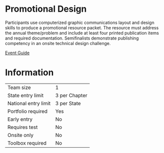# Promotional Design

Participants use computerized graphic communications layout
and design skills to produce a promotional resource packet.
The resource must address the annual theme/problem and
include at least four printed publication items and required
documentation. Semifinalists demonstrate publishing competency in an onsite technical design challenge.

[Event Guide](https://lwsd.sharepoint.com/:b:/r/sites/GR-JHS-TechnologyStudentAssociation-SCA/Shared%20Documents/23-24/Competition/Event%20Guides/HS%20-%20Promotional%20Design.pdf)

# Information

|                      |               |
| -------------------- | ------------- |
| Team size            | 1             |
| State entry limit    | 3 per Chapter |
| National entry limit | 3 per State   |
| Portfolio required   | Yes           |
| Early entry          | No            |
| Requires test        | No            |
| Onsite only          | No            |
| Toolbox required     | No            |
